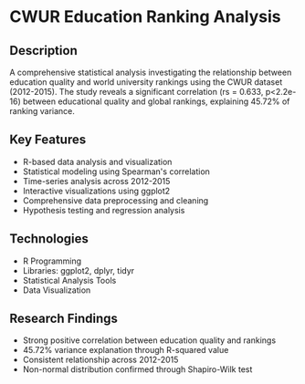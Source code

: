 # CWUR Education Ranking Analysis

## Description
A comprehensive statistical analysis investigating the relationship between education quality and world university rankings using the CWUR dataset (2012-2015). The study reveals a significant correlation (rs = 0.633, p<2.2e-16) between educational quality and global rankings, explaining 45.72% of ranking variance.

## Key Features
- R-based data analysis and visualization
- Statistical modeling using Spearman's correlation
- Time-series analysis across 2012-2015
- Interactive visualizations using ggplot2
- Comprehensive data preprocessing and cleaning
- Hypothesis testing and regression analysis

## Technologies
- R Programming
- Libraries: ggplot2, dplyr, tidyr
- Statistical Analysis Tools
- Data Visualization

## Research Findings
- Strong positive correlation between education quality and rankings
- 45.72% variance explanation through R-squared value
- Consistent relationship across 2012-2015
- Non-normal distribution confirmed through Shapiro-Wilk test

